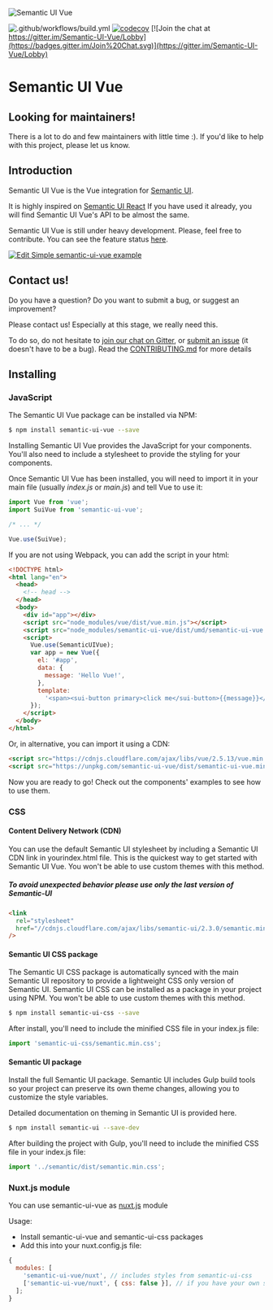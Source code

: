 ![Semantic UI Vue](/static/images/logo.png)

![.github/workflows/build.yml](https://github.com/Semantic-UI-Vue/Semantic-UI-Vue/workflows/.github/workflows/build.yml/badge.svg)
[![codecov](https://codecov.io/gh/Semantic-UI-Vue/Semantic-UI-Vue/branch/master/graph/badge.svg)](https://codecov.io/gh/Semantic-UI-Vue/Semantic-UI-Vue)
[![Join the chat at https://gitter.im/Semantic-UI-Vue/Lobby](https://badges.gitter.im/Join%20Chat.svg)](https://gitter.im/Semantic-UI-Vue/Lobby)

# Semantic UI Vue

## Looking for maintainers!

There is a lot to do and few maintainers with little time :). If you'd like to help with this project, please let us know.

## Introduction

Semantic UI Vue is the Vue integration for [Semantic UI](https://semantic-ui.com/).

It is highly inspired on [Semantic UI React](https://react.semantic-ui.com)
If you have used it already, you will find Semantic UI Vue's API to be almost the same.

Semantic UI Vue is still under heavy development. Please, feel free to contribute. You can see the feature status [here](https://semantic-ui-vue.github.io/#/features).

[![Edit Simple semantic-ui-vue example](https://codesandbox.io/static/img/play-codesandbox.svg)](https://codesandbox.io/s/618o6oy16k)

## Contact us!

Do you have a question? Do you want to submit a bug, or suggest an improvement?

Please contact us! Especially at this stage, we really need this.

To do so, do not hesitate to [join our chat on Gitter](https://gitter.im/Semantic-UI-Vue/Lobby), or [submit an issue](https://github.com/Semantic-UI-Vue/Semantic-UI-Vue/issues/new) (it doesn't have to be a bug). Read the [CONTRIBUTING.md](https://github.com/Semantic-UI-Vue/Semantic-UI-Vue/blob/master/CONTRIBUTING.md) for more details

## Installing

### JavaScript

The Semantic UI Vue package can be installed via NPM:

```bash
$ npm install semantic-ui-vue --save
```

Installing Semantic UI Vue provides the JavaScript for your components. You'll also need to include a stylesheet to provide the styling for your components.

Once Semantic UI Vue has been installed, you will need to import it in your main file (usually _index.js_ or _main.js_) and tell Vue to use it:

```js
import Vue from 'vue';
import SuiVue from 'semantic-ui-vue';

/* ... */

Vue.use(SuiVue);
```

If you are not using Webpack, you can add the script in your html:

```html
<!DOCTYPE html>
<html lang="en">
  <head>
    <!-- head -->
  </head>
  <body>
    <div id="app"></div>
    <script src="node_modules/vue/dist/vue.min.js"></script>
    <script src="node_modules/semantic-ui-vue/dist/umd/semantic-ui-vue.min.js"></script>
    <script>
      Vue.use(SemanticUIVue);
      var app = new Vue({
        el: '#app',
        data: {
          message: 'Hello Vue!',
        },
        template:
          '<span><sui-button primary>click me</sui-button>{{message}}</span>',
      });
    </script>
  </body>
</html>
```

Or, in alternative, you can import it using a CDN:

```html
<script src="https://cdnjs.cloudflare.com/ajax/libs/vue/2.5.13/vue.min.js"></script>
<script src="https://unpkg.com/semantic-ui-vue/dist/semantic-ui-vue.min.js"></script>
```

Now you are ready to go! Check out the components' examples to see how to use them.

### CSS

#### Content Delivery Network (CDN)

You can use the default Semantic UI stylesheet by including a Semantic UI CDN link in yourindex.html file.
This is the quickest way to get started with Semantic UI Vue. You won't be able to use custom themes with this method.

##### **To avoid unexpected behavior please use only the last version of Semantic-UI**

```html
<link
  rel="stylesheet"
  href="//cdnjs.cloudflare.com/ajax/libs/semantic-ui/2.3.0/semantic.min.css"
/>
```

#### Semantic UI CSS package

The Semantic UI CSS package is automatically synced with the main Semantic UI repository to provide a lightweight CSS only version of Semantic UI.
Semantic UI CSS can be installed as a package in your project using NPM. You won't be able to use custom themes with this method.

```bash
$ npm install semantic-ui-css --save
```

After install, you'll need to include the minified CSS file in your index.js file:

```js
import 'semantic-ui-css/semantic.min.css';
```

#### Semantic UI package

Install the full Semantic UI package.
Semantic UI includes Gulp build tools so your project can preserve its own theme changes, allowing you to customize the style variables.

Detailed documentation on theming in Semantic UI is provided here.

```bash
$ npm install semantic-ui --save-dev
```

After building the project with Gulp, you'll need to include the minified CSS file in your index.js file:

```js
import '../semantic/dist/semantic.min.css';
```

### Nuxt.js module

You can use semantic-ui-vue as [nuxt.js](https://github.com/nuxt/nuxt.js) module

Usage:

- Install semantic-ui-vue and semantic-ui-css packages
- Add this into your nuxt.config.js file:

```js
{
  modules: [
    'semantic-ui-vue/nuxt', // includes styles from semantic-ui-css
    ['semantic-ui-vue/nuxt', { css: false }], // if you have your own semantic-ui styles
  ];
}
```
